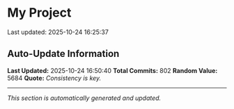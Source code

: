 # My Project


Last updated: 2025-10-24 16:25:37









































































































































































































































































































































































































































































































































































































































































































































































































































































































































































































































































































































































































































## Auto-Update Information

**Last Updated:** 2025-10-24 16:50:40
**Total Commits:** 802
**Random Value:** 5684
**Quote:** _Consistency is key._

---
_This section is automatically generated and updated._